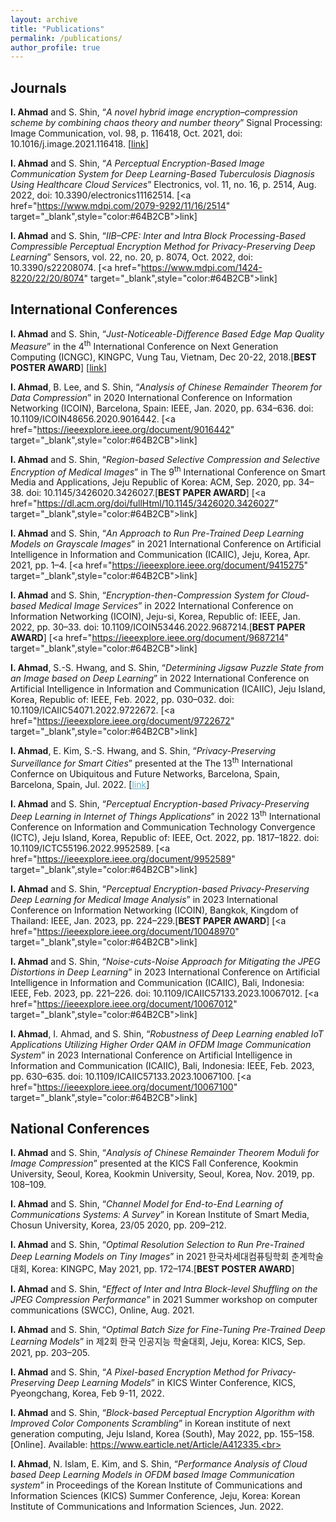 ```yaml
---
layout: archive
title: "Publications"
permalink: /publications/
author_profile: true
---
```


<h2>Journals</h2>
<b>I. Ahmad</b> and S. Shin, “<i>A novel hybrid image encryption–compression scheme by combining chaos theory and number theory</i>” Signal Processing: Image Communication, vol. 98, p. 116418, Oct. 2021, doi: 10.1016/j.image.2021.116418. [<a href="https://www.sciencedirect.com/science/article/abs/pii/S0923596521001983" target="_blank",style="color:#64B2CB">link</a>]<br>

<b>I. Ahmad</b> and S. Shin, “<i>A Perceptual Encryption-Based Image Communication System for Deep Learning-Based Tuberculosis Diagnosis Using Healthcare Cloud Services</i>” Electronics, vol. 11, no. 16, p. 2514, Aug. 2022, doi: 10.3390/electronics11162514. [<a href="https://www.mdpi.com/2079-9292/11/16/2514" target="_blank",style="color:#64B2CB">link</a>]<br>

<b>I. Ahmad</b> and S. Shin, “<i>IIB–CPE: Inter and Intra Block Processing-Based Compressible Perceptual Encryption Method for Privacy-Preserving Deep Learning</i>” Sensors, vol. 22, no. 20, p. 8074, Oct. 2022, doi: 10.3390/s22208074. [<a href="https://www.mdpi.com/1424-8220/22/20/8074" target="_blank",style="color:#64B2CB">link</a>]<br>


<h2>International Conferences</h2>
<b>I. Ahmad</b> and S. Shin, “<i>Just-Noticeable-Difference Based Edge Map Quality Measure</i>” in the 4<sup>th</sup> International Conference on Next Generation Computing (ICNGC), KINGPC, Vung Tau, Vietnam, Dec 20-22, 2018.[<b>BEST POSTER AWARD</b>] [<a href="https://arxiv.org/abs/2204.03155" target="_blank",style="color:#64B2CB">link</a>]<br>

<b>I. Ahmad</b>, B. Lee, and S. Shin, “<i>Analysis of Chinese Remainder Theorem for Data Compression</i>” in 2020 International Conference on Information Networking (ICOIN), Barcelona, Spain: IEEE, Jan. 2020, pp. 634–636. doi: 10.1109/ICOIN48656.2020.9016442. [<a href="https://ieeexplore.ieee.org/document/9016442" target="_blank",style="color:#64B2CB">link</a>]<br>

<b>I. Ahmad</b>  and S. Shin, “<i>Region-based Selective Compression and Selective Encryption of Medical Images</i>” in The 9<sup>th</sup> International Conference on Smart Media and Applications, Jeju Republic of Korea: ACM, Sep. 2020, pp. 34–38. doi: 10.1145/3426020.3426027.[<b>BEST PAPER AWARD</b>] [<a href="https://dl.acm.org/doi/fullHtml/10.1145/3426020.3426027" target="_blank",style="color:#64B2CB">link</a>]<br>

<b>I. Ahmad</b> and S. Shin, “<i>An Approach to Run Pre-Trained Deep Learning Models on Grayscale Images</i>” in 2021 International Conference on Artificial Intelligence in Information and Communication (ICAIIC), Jeju, Korea, Apr. 2021, pp. 1–4. [<a href="https://ieeexplore.ieee.org/document/9415275" target="_blank",style="color:#64B2CB">link</a>]<br>

<b>I. Ahmad</b> and S. Shin, “<i>Encryption-then-Compression System for Cloud-based Medical Image Services</i>” in 2022 International Conference on Information Networking (ICOIN), Jeju-si, Korea, Republic of: IEEE, Jan. 2022, pp. 30–33. doi: 10.1109/ICOIN53446.2022.9687214.[<b>BEST PAPER AWARD</b>] [<a href="https://ieeexplore.ieee.org/document/9687214" target="_blank",style="color:#64B2CB">link</a>]<br>

<b>I. Ahmad</b>, S.-S. Hwang, and S. Shin, “<i>Determining Jigsaw Puzzle State from an Image based on Deep Learning</i>” in 2022 International Conference on Artificial Intelligence in Information and Communication (ICAIIC), Jeju Island, Korea, Republic of: IEEE, Feb. 2022, pp. 030–032. doi: 10.1109/ICAIIC54071.2022.9722672. [<a href="https://ieeexplore.ieee.org/document/9722672" target="_blank",style="color:#64B2CB">link</a>]<br>

<b>I. Ahmad</b>, E. Kim, S.-S. Hwang, and S. Shin, “<i>Privacy-Preserving Surveillance for Smart Cities</i>” presented at the The 13<sup>th</sup> International Confernce on Ubiquitous and Future Networks, Barcelona, Spain, Barcelona, Spain, Jul. 2022. [<a href="https://ieeexplore.ieee.org/document/9829680" style="color:#64B2CB">link</a>]<br>

<b>I. Ahmad</b> and S. Shin, “<i>Perceptual Encryption-based Privacy-Preserving Deep Learning in Internet of Things Applications</i>” in 2022 13<sup>th</sup> International Conference on Information and Communication Technology Convergence (ICTC), Jeju Island, Korea, Republic of: IEEE, Oct. 2022, pp. 1817–1822. doi: 10.1109/ICTC55196.2022.9952589. [<a href="https://ieeexplore.ieee.org/document/9952589" target="_blank",style="color:#64B2CB">link</a>]<br>

<b>I. Ahmad</b> and S. Shin, “<i>Perceptual Encryption-based Privacy-Preserving Deep Learning for Medical Image Analysis</i>” in 2023 International Conference on Information Networking (ICOIN), Bangkok, Kingdom of Thailand: IEEE, Jan. 2023, pp. 224–229.[<b>BEST PAPER AWARD</b>] [<a href="https://ieeexplore.ieee.org/document/10048970" target="_blank",style="color:#64B2CB">link</a>]<br>

<b>I. Ahmad</b> and S. Shin, “<i>Noise-cuts-Noise Approach for Mitigating the JPEG Distortions in Deep Learning</i>” in 2023 International Conference on Artificial Intelligence in Information and Communication (ICAIIC), Bali, Indonesia: IEEE, Feb. 2023, pp. 221–226. doi: 10.1109/ICAIIC57133.2023.10067012. [<a href="https://ieeexplore.ieee.org/document/10067012" target="_blank",style="color:#64B2CB">link</a>]<br>

<b>I. Ahmad</b>, I. Ahmad, and S. Shin, “<i>Robustness of Deep Learning enabled IoT Applications Utilizing Higher Order QAM in OFDM Image Communication System</i>” in 2023 International Conference on Artificial Intelligence in Information and Communication (ICAIIC), Bali, Indonesia: IEEE, Feb. 2023, pp. 630–635. doi: 10.1109/ICAIIC57133.2023.10067100. [<a href="https://ieeexplore.ieee.org/document/10067100" target="_blank",style="color:#64B2CB">link</a>]<br>

<h2>National Conferences</h2>
<b>I. Ahmad</b> and S. Shin, “<i>Analysis of Chinese Remainder Theorem Moduli for Image Compression</i>” presented at the KICS Fall Conference, Kookmin University, Seoul, Korea, Kookmin University, Seoul, Korea, Nov. 2019, pp. 108–109.<br>

<b>I. Ahmad</b> and S. Shin, “<i>Channel Model for End-to-End Learning of Communications Systems: A Survey</i>” in Korean Institute of Smart Media, Chosun University, Korea, 23/05 2020, pp. 209–212.<br>

<b>I. Ahmad</b> and S. Shin, “<i>Optimal Resolution Selection to Run Pre-Trained Deep Learning Models on Tiny Images</i>” in 2021 한국차세대컴퓨팅학회 춘계학술대회, Korea: KINGPC, May 2021, pp. 172–174.[<b>BEST POSTER AWARD</b>]<br>

<b>I. Ahmad</b> and S. Shin, “<i>Effect of Inter and Intra Block-level Shuffling on the JPEG Compression Performance</i>” in 2021 Summer workshop on computer communications (SWCC), Online, Aug. 2021.<br>

<b>I. Ahmad</b> and S. Shin, “<i>Optimal Batch Size for Fine-Tuning Pre-Trained Deep Learning Models</i>” in 제2회 한국 인공지능 학술대회, Jeju, Korea: KICS, Sep. 2021, pp. 203–205.<br>

<b>I. Ahmad</b> and S. Shin, “<i>A Pixel-based Encryption Method for Privacy-Preserving Deep Learning Models</i>” in KICS Winter Conference, KICS, Pyeongchang, Korea, Feb 9-11, 2022.<br>

<b>I. Ahmad</b> and S. Shin, “<i>Block-based Perceptual Encryption Algorithm with Improved Color Components Scrambling</i>” in Korean institute of next generation computing, Jeju Island, Korea (South), May 2022, pp. 155–158. [Online]. Available: https://www.earticle.net/Article/A412335.<br>

<b>I. Ahmad</b>, N. Islam, E. Kim, and S. Shin, “<i>Performance Analysis of Cloud based Deep Learning Models in OFDM based Image Communication system</i>” in Proceedings of the Korean Institute of Communications and Information Sciences (KICS) Summer Conference, Jeju, Korea: Korean Institute of Communications and Information Sciences, Jun. 2022.<br>